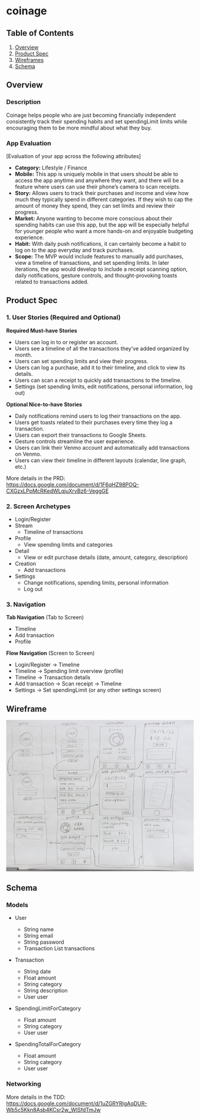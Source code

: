 # coinage

## Table of Contents
1. [Overview](#Overview)
1. [Product Spec](#Product-Spec)
1. [Wireframes](#Wireframes)
2. [Schema](#Schema)

## Overview
### Description
Coinage helps people who are just becoming financially independent consistently track their spending habits and set spendingLimit limits while encouraging them to be more mindful about what they buy.

### App Evaluation
[Evaluation of your app across the following attributes]
- **Category:** Lifestyle / Finance
- **Mobile:** This app is uniquely mobile in that users should be able to access the app anytime and anywhere they want, and there will be a feature where users can use their phone’s camera to scan receipts.
- **Story:** Allows users to track their purchases and income and view how much they typically spend in different categories. If they wish to cap the amount of money they spend, they can set limits and review their progress.
- **Market:** Anyone wanting to become more conscious about their spending habits can use this app, but the app will be especially helpful for younger people who want a more hands-on and enjoyable budgeting experience.
- **Habit:** With daily push notifications, it can certainly become a habit to log on to the app everyday and track purchases.
- **Scope:** The MVP would include features to manually add purchases, view a timeline of transactions, and set spending limits. In later iterations, the app would develop to include a receipt scanning option, daily notifications, gesture controls, and thought-provoking toasts related to transactions added.

## Product Spec

### 1. User Stories (Required and Optional)

**Required Must-have Stories**

* Users can log in to or register an account.
* Users see a timeline of all the transactions they’ve added organized by month.
* Users can set spending limits and view their progress.
* Users can log a purchase, add it to their timeline, and click to view its details.
* Users can scan a receipt to quickly add transactions to the timeline.
* Settings (set spending limits, edit notifications, personal information, log out)

**Optional Nice-to-have Stories**

* Daily notifications remind users to log their transactions on the app.
* Users get toasts related to their purchases every time they log a transaction.
* Users can export their transactions to Google Sheets.
* Gesture controls streamline the user experience.
* Users can link their Venmo account and automatically add transactions on Venmo.
* Users can view their timeline in different layouts (calendar, line graph, etc.)

More details in the PRD: https://docs.google.com/document/d/1F6qHZ98POQ-CXGzxLPpMcRKedWLqjuXrvBz6-VeggGE 

### 2. Screen Archetypes

* Login/Register
* Stream
   * Timeline of transactions
* Profile
   * View spending limits and categories
* Detail
   * View or edit purchase details (date, amount, category, description)
* Creation
   * Add transactions
* Settings
   * Change notifications, spending limits, personal information
   * Log out

### 3. Navigation

**Tab Navigation** (Tab to Screen)

* Timeline
* Add transaction
* Profile

**Flow Navigation** (Screen to Screen)

* Login/Register -> Timeline
* Timeline -> Spending limit overview (profile)
* Timeline -> Transaction details
* Add transaction -> Scan receipt -> Timeline
* Settings -> Set spendingLimit (or any other settings screen)

## Wireframe

<img src="wireframe.jpg" width=600>

## Schema

### Models

* User
   * String name
   * String email
   * String password
   * Transaction List transactions

* Transaction
   * String date
   * Float amount
   * String category
   * String description
   * User user

* SpendingLimitForCategory
  * Float amount
  * String category
  * User user

* SpendingTotalForCategory
  * Float amount
  * String category
  * User user

### Networking

More details in the TDD:
https://docs.google.com/document/d/1uZGRYRlgAqDUR-Wb5c5Kkn8Asb4KCsr2w_WISfdTmJw 
